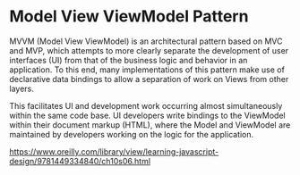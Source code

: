 # Model View ViewModel Pattern
MVVM (Model View ViewModel) is an architectural pattern based on MVC and MVP, which attempts to more clearly separate
the development of user interfaces (UI) from that of the business logic and behavior in an application.
To this end, many implementations of this pattern make use of declarative data bindings to allow a separation of work
on Views from other layers.

This facilitates UI and development work occurring almost simultaneously within the same code base.
UI developers write bindings to the ViewModel within their document markup (HTML), where the Model and ViewModel
are maintained by developers working on the logic for the application.

https://www.oreilly.com/library/view/learning-javascript-design/9781449334840/ch10s06.html
